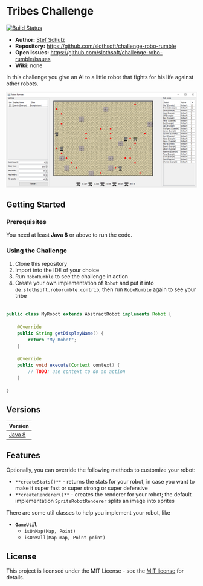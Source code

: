 #  Tribes Challenge

[![Build Status](https://travis-ci.org/slothsoft/challenge-robo-rumble.svg?branch=master)](https://travis-ci.org/slothsoft/challenge-robo-rumble)

- **Author:** [Stef Schulz](mailto:s.schulz@slothsoft.de)
- **Repository:** <https://github.com/slothsoft/challenge-robo-rumble>
- **Open Issues:** <https://github.com/slothsoft/challenge-robo-rumble/issues>
- **Wiki:** none


In this challenge you give an AI to a little robot that fights for his life against other robots.

![Screenshot](https://raw.githubusercontent.com/slothsoft/challenge-robo-rumble/master/readme/screenshot.png)



## Getting Started

### Prerequisites

You need at least **Java 8** or above to run the code.


### Using the Challenge

1. Clone this repository
2. Import into the IDE of your choice
3. Run `RoboRumble` to see the challenge in action
4. Create your own implementation of `Robot` and put it into `de.slothsoft.roborumble.contrib`, then run `RoboRumble` again to see your tribe

```java   

public class MyRobot extends AbstractRobot implements Robot {

	@Override
	public String getDisplayName() {
		return "My Robot";
	}

	@Override
	public void execute(Context context) {
		// TODO: use context to do an action
	}

}
```
   
     

##  Versions


| Version       | 
| ------------- |
| [Java 8](https://github.com/slothsoft/challenge-robo-rumble) |
   

## Features

Optionally, you can override the following methods to customize your robot:

- `**createStats()**` - returns the stats for your robot, in case you want to make it super fast or super strong or super defensive
- `**createRenderer()**` - creates the renderer for your robot; the default implementation `SpriteRobotRenderer` splits an image into sprites

There are some util classes to help you implement your robot, like

- **`GameUtil`**
  - `isOnMap(Map, Point)`
  - `isOnWall(Map map, Point point)`


## License

This project is licensed under the MIT License - see the [MIT license](https://opensource.org/licenses/MIT) for details.
